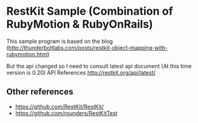 # RestKit Sample (Combination of RubyMotion & RubyOnRails)

This sample program is based on the blog (http://thunderboltlabs.com/posts/restkit-object-mapping-with-rubymotion.html)

But the api changed so I need to consult latest api document (At this time version is 0.20)
API References http://restkit.org/api/latest/

## Other references

- https://github.com/RestKit/RestKit/
- https://github.com/rounders/RestKitTest
